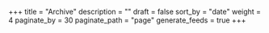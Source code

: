 +++
title = "Archive"
description = ""
draft = false
sort_by = "date"
weight = 4
paginate_by = 30
paginate_path = "page"
generate_feeds = true
+++

